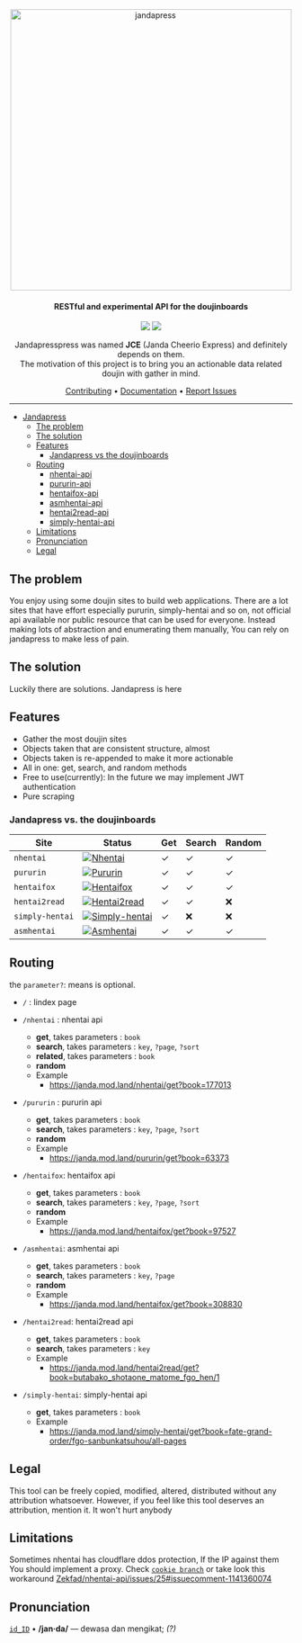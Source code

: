 <div align="center">
<a href="https://janda.mod.land"><img width="500" src="https://cdn.discordapp.com/attachments/952117487166705747/986185787894812672/tomoe-janda.png" alt="jandapress"></a>

<h4 align="center">RESTful and experimental API for the doujinboards</h4>
<p align="center">
	<a href="https://github.com/sinkaroid/jandapress/actions/workflows/status.yml"><img src="https://github.com/sinkaroid/jandapress/actions/workflows/status.yml/badge.svg"></a>
	<a href="https://codeclimate.com/github/sinkaroid/jandapress/maintainability"><img src="https://api.codeclimate.com/v1/badges/829b8fe63ab78a425f0b/maintainability" /></a>
</p>

Jandapresspress was named **JCE** (Janda Cheerio Express) and definitely depends on them.  
The motivation of this project is to bring you an actionable data related doujin with gather in mind.

<a href="https://github.com/sinkaroid/jandapress/blob/master/CONTRIBUTING.md">Contributing</a> •
<a href="https://github.com/sinkaroid/jandapress/blob/master/README.md#routing">Documentation</a> •
<a href="https://github.com/sinkaroid/jandapress/issues/new/choose">Report Issues</a>
</div>

---

- [Jandapress](#)
  - [The problem](#the-problem)
  - [The solution](#the-solution)
  - [Features](#features)
    - [Jandapress vs the doujinboards](#jandapress-vs-the-doujinboards)
  - [Routing](#routing)
    - [nhentai-api](#routing)
    - [pururin-api](#routing)
    - [hentaifox-api](#routing)
    - [asmhentai-api](#routing)
    - [hentai2read-api](#routing)
    - [simply-hentai-api](#routing)
  - [Limitations](#limitations)
  - [Pronunciation](#Pronunciation)
  - [Legal](#legal)


## The problem
You enjoy using some doujin sites to build web applications. There are a lot sites that have effort especially pururin, simply-hentai and so on, not official api available nor public resource that can be used for everyone. Instead making lots of abstraction and enumerating them manually, You can rely on jandapress to make less of pain.

## The solution
Luckily there are solutions. Jandapress is here


## Features

- Gather the most doujin sites
- Objects taken that are consistent structure, almost
- Objects taken is re-appended to make it more actionable
- All in one: get, search, and random methods
- Free to use(currently): In the future we may implement JWT authentication
- Pure scraping
### Jandapress vs. the doujinboards

| Site            | Status                                                                                                                                                                            | Get | Search | Random |
| --------------- | --------------------------------------------------------------------------------------------------------------------------------------------------------------------------------- | --- | ------ | ------ |
| `nhentai`       | [![Nhentai](https://github.com/sinkaroid/jandapress/workflows/Nhentai%20test/badge.svg)](https://github.com/sinkaroid/jandapress/actions/workflows/nhentai.yml)                   | ✓   | ✓      | ✓      |
| `pururin`       | [![Pururin](https://github.com/sinkaroid/jandapress/workflows/Pururin%20test/badge.svg)](https://github.com/sinkaroid/jandapress/actions/workflows/pururin.yml)                  | ✓   | ✓      | ✓      |
| `hentaifox`     | [![Hentaifox](https://github.com/sinkaroid/jandapress/workflows/Hentaifox%20test/badge.svg)](https://github.com/sinkaroid/jandapress/actions/workflows/hentaifox.yml)             | ✓   | ✓      | ✓      |
| `hentai2read`   | [![Hentai2read](https://github.com/sinkaroid/jandapress/workflows/Hentai2read%20test/badge.svg)](https://github.com/sinkaroid/jandapress/actions/workflows/hentai2read.yml)       | ✓   | ✓      | ❌      |
| `simply-hentai` | [![Simply-hentai](https://github.com/sinkaroid/jandapress/workflows/Simply-hentai%20test/badge.svg)](https://github.com/sinkaroid/jandapress/actions/workflows/simply-hentai.yml) | ✓   | ❌      | ❌      |
| `asmhentai`     | [![Asmhentai](https://github.com/sinkaroid/jandapress/workflows/Asmhentai%20test/badge.svg)](https://github.com/sinkaroid/jandapress/actions/workflows/asmhentai.yml)            | ✓   | ✓      | ✓      |

## Routing
the `parameter?`: means is optional.

- `/` : Iindex page
- `/nhentai` : nhentai api
  - **get**, takes parameters : `book`
  - **search**, takes parameters : `key`, `?page`, `?sort`
  - **related**, takes parameters : `book`
  - **random**
  - Example
    - https://janda.mod.land/nhentai/get?book=177013

- `/pururin` : pururin api
  - **get**, takes parameters : `book`
  - **search**, takes parameters : `key`, `?page`, `?sort`
  - **random**
  - Example
    - https://janda.mod.land/pururin/get?book=63373

- `/hentaifox`: hentaifox api
  - **get**, takes parameters : `book`
  - **search**, takes parameters : `key`, `?page`, `?sort`
  - **random**
  - Example
    - https://janda.mod.land/hentaifox/get?book=97527

- `/asmhentai`: asmhentai api
  - **get**, takes parameters : `book`
  - **search**, takes parameters : `key`, `?page`
  - **random**
  - Example
    - https://janda.mod.land/hentaifox/get?book=308830

- `/hentai2read`: hentai2read api
  - **get**, takes parameters : `book`
  - **search**, takes parameters : `key`
  - Example
    - https://janda.mod.land/hentai2read/get?book=butabako_shotaone_matome_fgo_hen/1

- `/simply-hentai`: simply-hentai api
  - **get**, takes parameters : `book`
  - Example
    - https://janda.mod.land/simply-hentai/get?book=fate-grand-order/fgo-sanbunkatsuhou/all-pages

## Legal
This tool can be freely copied, modified, altered, distributed without any attribution whatsoever. However, if you feel
like this tool deserves an attribution, mention it. It won't hurt anybody


## Limitations
Sometimes nhentai has cloudflare ddos protection, If the IP against them You should implement a proxy. Check [`cookie branch`](https://github.com/sinkaroid/jandapress/tree/cookie) or take look this workaround [Zekfad/nhentai-api/issues/25#issuecomment-1141360074](https://github.com/Zekfad/nhentai-api/issues/25#issuecomment-1141360074)

## Pronunciation
[`id_ID`](https://www.localeplanet.com/java/id-ID/index.html) • **/jan·da/** — dewasa dan mengikat; _(?)_